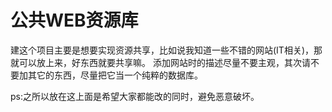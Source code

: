 # 公共WEB资源库
建这个项目主要是想要实现资源共享，比如说我知道一些不错的网站(IT相关)，那就可以放上来，好东西就要共享嘛。
添加网站时的描述尽量不要主观，其次请不要加其它的东西，尽量把它当一个纯粹的数据库。

ps:之所以放在这上面是希望大家都能改的同时，避免恶意破坏。
